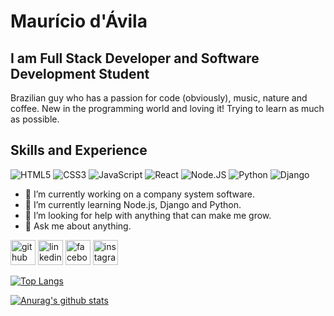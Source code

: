 # Maurício d'Ávila

## I am Full Stack Developer and Software Development Student

Brazilian guy who has a passion for code (obviously), music, nature and coffee. New in the programming world and loving it! Trying to learn as much as possible.

## Skills and Experience
![HTML5](https://img.shields.io/badge/HTML5-E34F26?style=for-the-badge&logo=html5&logoColor=white)
![CSS3](https://img.shields.io/badge/CSS3-1572B6?style=for-the-badge&logo=css3&logoColor=white)
![JavaScript](https://img.shields.io/badge/JavaScript-F7DF1E?style=for-the-badge&logo=javascript&logoColor=black)
![React](https://img.shields.io/badge/React-20232A?style=for-the-badge&logo=react&logoColor=61DAFB)
![Node.JS](https://img.shields.io/badge/Node.js-43853D?style=for-the-badge&logo=node.js&logoColor=white)
![Python](https://img.shields.io/badge/Python-3776AB?style=for-the-badge&logo=python&logoColor=white)
![Django](https://img.shields.io/badge/Django-092E20?style=for-the-badge&logo=django&logoColor=white)

- 🔭 I’m currently working on a company system software.
- 🌱 I’m currently learning Node.js, Django and Python.
- 🤔 I’m looking for help with anything that can make me grow.
- 💬 Ask me about anything.


[<img src='https://cdn.jsdelivr.net/npm/simple-icons@3.0.1/icons/github.svg' alt='github' height='40'>](https://github.com/MauSDJ)  [<img src='https://cdn.jsdelivr.net/npm/simple-icons@3.0.1/icons/linkedin.svg' alt='linkedin' height='40'>](https://www.linkedin.com/in/maurício-dávila/)  [<img src='https://cdn.jsdelivr.net/npm/simple-icons@3.0.1/icons/facebook.svg' alt='facebook' height='40'>](https://www.facebook.com/mauricio.davila.35)  [<img src='https://cdn.jsdelivr.net/npm/simple-icons@3.0.1/icons/instagram.svg' alt='instagram' height='40'>](https://www.instagram.com/mau_sdj/)  

[![Top Langs](https://github-readme-stats.vercel.app/api/top-langs/?username=MauSDJ&layout=compact&theme=dracula)](https://github.com/MauSDJ/github-readme-stats)

[![Anurag's github stats](https://github-readme-stats.vercel.app/api?username=MauSDJ&theme=dracula&show_icons=true)](https://github.com/MauSDJ/github-readme-stats)